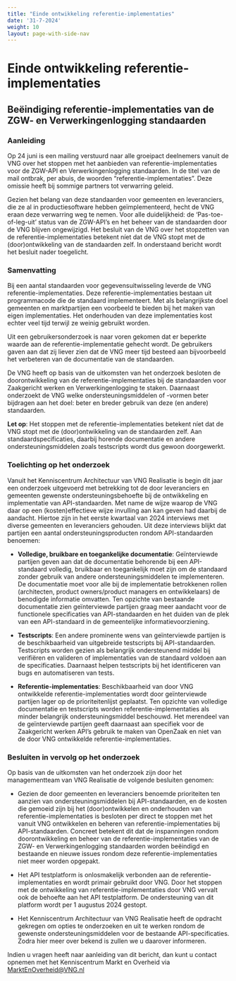 ```yaml
---
title: "Einde ontwikkeling referentie-implementaties"
date: '31-7-2024'
weight: 10
layout: page-with-side-nav
---
```

# Einde ontwikkeling referentie-implementaties
 
## Beëindiging referentie-implementaties van de ZGW- en Verwerkingenlogging standaarden  

### Aanleiding 

Op 24 juni is een mailing verstuurd naar alle groeipact deelnemers vanuit de VNG over het stoppen met het aanbieden van 
referentie-implementaties voor de ZGW-API en Verwerkingenlogging standaarden. In de titel van de mail ontbrak, per abuis, 
de woorden “referentie-implementaties”. Deze omissie heeft bij sommige partners tot verwarring geleid.  

Gezien het belang van deze standaarden voor gemeenten en leveranciers, die ze al in productiesoftware hebben geïmplementeerd, 
hecht de VNG eraan deze verwarring weg te nemen. Voor alle duidelijkheid: de ‘Pas-toe-of-leg-uit’ status van de ZGW-API’s en 
het beheer van de standaarden door de VNG blijven ongewijzigd. Het besluit van de VNG over het stopzetten van de 
referentie-implementaties betekent níet dat de VNG stopt met de (door)ontwikkeling van de standaarden zelf. In onderstaand bericht 
wordt het besluit nader toegelicht.  

### Samenvatting 

Bij een aantal standaarden voor gegevensuitwisseling leverde de VNG referentie-implementaties. Deze referentie-implementaties bestaan 
uit programmacode die de standaard implementeert. Met als belangrijkste doel gemeenten en marktpartijen een voorbeeld te bieden bij 
het maken van eigen implementaties. Het onderhouden van deze implementaties kost echter veel tijd terwijl ze weinig gebruikt worden. 

Uit een gebruikersonderzoek is naar voren gekomen dat er beperkte waarde aan de referentie-implementatie gehecht wordt. De gebruikers 
gaven aan dat zij liever zien dat de VNG meer tijd besteed aan bijvoorbeeld het verbeteren van de documentatie van de standaarden. 

De VNG heeft op basis van de uitkomsten van het onderzoek besloten de doorontwikkeling van de referentie-implementaties bij de 
standaarden voor Zaakgericht werken en Verwerkingenlogging te staken. Daarnaast onderzoekt de VNG welke ondersteuningsmiddelen of -vormen 
beter bijdragen aan het doel: beter en breder gebruik van deze (en andere) standaarden. 

**Let op**: Het stoppen met de referentie-implementaties betekent níet dat de VNG stopt met de (door)ontwikkeling van de standaarden zelf. 
Aan standaardspecificaties, daarbij horende documentatie en andere ondersteuningsmiddelen zoals testscripts wordt dus gewoon doorgewerkt.  

### Toelichting op het onderzoek 

Vanuit het Kenniscentrum Architectuur van VNG Realisatie is begin dit jaar een onderzoek uitgevoerd met betrekking tot de door leveranciers 
en gemeenten gewenste ondersteuningsbehoefte bij de ontwikkeling en implementatie van API-standaarden. Met name de wijze waarop de VNG daar 
op een (kosten)effectieve wijze invulling aan kan geven had daarbij de aandacht. Hiertoe zijn in het eerste kwartaal van 2024 interviews met 
diverse gemeenten en leveranciers gehouden. Uit deze interviews blijkt dat partijen een aantal ondersteuningsproducten rondom API-standaarden 
benoemen: 

* **Volledige, bruikbare en toegankelijke documentatie**: Geïnterviewde partijen geven aan dat de documentatie behorende bij een API-standaard 
volledig, bruikbaar en toegankelijk moet zijn om de standaard zonder gebruik van andere ondersteuningsmiddelen te implementeren. De 
documentatie moet voor alle bij de implementatie betrokkenen rollen (architecten, product owners/product managers en ontwikkelaars) de 
benodigde informatie omvatten. Ten opzichte van bestaande documentatie zien geïnterviewde partijen graag meer aandacht voor de functionele 
specificaties van API-standaarden en het duiden van de plek van een API-standaard in de gemeentelijke informatievoorziening.  
 
* **Testscripts**: Een andere prominente wens van geïnterviewde partijen is de beschikbaarheid van uitgebreide testscripts bij API-standaarden. 
Testscripts worden gezien als belangrijk ondersteunend middel bij verifiëren en valideren of implementaties van de standaard voldoen aan 
de specificaties. Daarnaast helpen testscripts bij het identificeren van bugs en automatiseren van tests.  
 
* **Referentie-implementaties**: Beschikbaarheid van door VNG ontwikkelde referentie-implementaties wordt door geïnterviewde partijen lager op 
de prioriteitenlijst geplaatst. Ten opzichte van volledige documentatie en testscripts worden referentie-implementaties als minder belangrijk 
ondersteuningsmiddel beschouwd. Het merendeel van de geïnterviewde partijen geeft daarnaast aan specifiek voor de Zaakgericht werken API’s 
gebruik te maken van OpenZaak en niet van de door VNG ontwikkelde referentie-implementaties. 

### Besluiten in vervolg op het onderzoek  

Op basis van de uitkomsten van het onderzoek zijn door het managementteam van VNG Realisatie de volgende besluiten genomen: 

* Gezien de door gemeenten en leveranciers benoemde prioriteiten ten aanzien van ondersteuningsmiddelen bij API-standaarden, en de kosten die 
gemoeid zijn bij het (door)ontwikkelen en onderhouden van referentie-implementaties is besloten per direct te stoppen met het vanuit VNG 
ontwikkelen en beheren van referentie-implementaties bij API-standaarden. Concreet betekent dit dat de inspanningen rondom doorontwikkeling 
en beheer van de referentie-implementaties van de ZGW- en Verwerkingenlogging standaarden worden beëindigd en bestaande en nieuwe issues 
rondom deze referentie-implementaties niet meer worden opgepakt. 

* Het API testplatform is onlosmakelijk verbonden aan de referentie-implementaties en wordt primair gebruikt door VNG. Door het stoppen met 
de ontwikkeling van referentie-implementaties door VNG vervalt ook de behoefte aan het API testplatform. De ondersteuning van dit platform 
wordt per 1 augustus 2024 gestopt.  

* Het Kenniscentrum Architectuur van VNG Realisatie heeft de opdracht gekregen om opties te onderzoeken en uit te werken rondom de gewenste 
ondersteuningsmiddelen voor de bestaande API-specificaties. Zodra hier meer over bekend is zullen we u daarover informeren.  

Indien u vragen heeft naar aanleiding van dit bericht, dan kunt u contact opnemen met het Kenniscentrum Markt en Overheid via MarktEnOverheid@VNG.nl 

